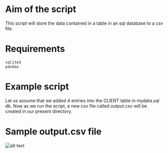 # Aim of the script

This script will store the data contained in a table in an sql database to a csv file.

# Requirements

```sqlite3```<br/>
```pandas```
# Example script
Let us assume that we added 4 entries into the CLIENT table in mydata.sql db. Now as we run the script, a new csv file called output.csv will be created in our present directory.
# Sample output.csv file
![alt text](https://github.com/TaniaMalhotra/hacking-tools-scripts/blob/sql_to_csv_/Python/sql-csv/Screenshot.png)
